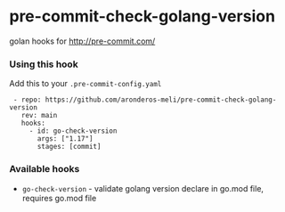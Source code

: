 # pre-commit-check-golang-version

golan hooks for http://pre-commit.com/

### Using this hook

Add this to your `.pre-commit-config.yaml`

     - repo: https://github.com/aronderos-meli/pre-commit-check-golang-version
       rev: main
       hooks:
         - id: go-check-version
           args: ["1.17"]
           stages: [commit]

### Available hooks

- `go-check-version` - validate golang version declare in go.mod file, requires go.mod file

